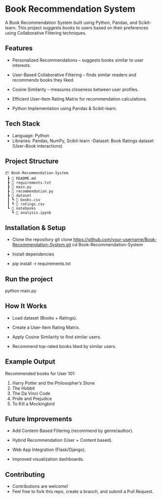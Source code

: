 # Book Recommendation System
A Book Recommendation System built using Python, Pandas, and Scikit-learn.
This project suggests books to users based on their preferences using Collaborative Filtering techniques.

## Features

- Personalized Recommendations – suggests books similar to user interests.

- User-Based Collaborative Filtering – finds similar readers and recommends books they liked.

- Cosine Similarity – measures closeness between user profiles.

- Efficient User-Item Rating Matrix for recommendation calculations.

- Python Implementation using Pandas & Scikit-learn.

## Tech Stack
- Language: Python 
- Libraries: Pandas, NumPy, Scikit-learn
-Dataset: Book Ratings dataset (User–Book interactions)

## Project Structure
```
📦 Book-Recommendation-System
 ┣ 📜 README.md
 ┣ 📜 requirements.txt
 ┣ 📜 main.py
 ┣ 📜 recommendation.py
 ┣ 📂 dataset
 ┃ ┗ 📜 books.csv
 ┃ ┗ 📜 ratings.csv
 ┗ 📂 notebooks
   ┗ 📜 analysis.ipynb
```

## Installation & Setup

- Clone the repository
git clone https://github.com/your-username/Book-Recommendation-System.git
cd Book-Recommendation-System

- Install dependencies

- pip install -r requirements.txt


## Run the project

python main.py

## How It Works

- Load dataset (Books + Ratings).

- Create a User-Item Rating Matrix.

- Apply Cosine Similarity to find similar users.

- Recommend top-rated books liked by similar users.

## Example Output
Recommended books for User 101:
1. Harry Potter and the Philosopher’s Stone
2. The Hobbit
3. The Da Vinci Code
4. Pride and Prejudice
5. To Kill a Mockingbird

## Future Improvements

-  Add Content-Based Filtering (recommend by genre/author).

-  Hybrid Recommendation (User + Content based).

-  Web App Integration (Flask/Django).

-  Improved visualization dashboards.

## Contributing

- Contributions are welcome!
- Feel free to fork this repo, create a branch, and submit a Pull Request.

